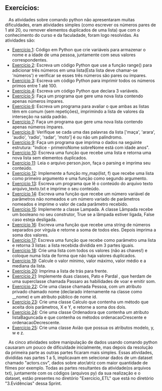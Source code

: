 ## Exercícios:
&nbsp;&nbsp;&nbsp;As atividades sobre comando python não apresentaram muitas dificuldades, eram atividades simples (como escrever os números pares de 1 até 20, ou remover elementos duplicados de uma lista) que com o conhecimento do curso e da faculadade, foram logo resolvidas. As atividades são:<p>
* [Exercício 1](https://github.com/rehbeinp/EstagioC_UOL/blob/main/Sprint03/3.Evid%C3%AAncias/Atividades/ex1.py): Código em Python que crie variáveis para armazenar o nome e a idade de uma pessoa, juntamente com 
seus valores correspondentes.
* [Exercício 2](https://github.com/rehbeinp/EstagioC_UOL/blob/main/Sprint03/3.Evid%C3%AAncias/Atividades/ex2.py): Escreva um código Python que use a função range() para adicionar três números em uma lista(Esta lista deve chamar-se 'números')  e verificar se esses três números são pares ou ímpares.
* [Exercício 3](https://github.com/rehbeinp/EstagioC_UOL/blob/main/Sprint03/3.Evid%C3%AAncias/Atividades/ex3.py): Escreva um código Python para imprimir todos os números primos entre 1 até 100.
* [Exercício 4](https://github.com/rehbeinp/EstagioC_UOL/blob/main/Sprint03/3.Evid%C3%AAncias/Atividades/ex4.py): Escreva um código Python que declara 3 variáveis.
* [Exercício 5](https://github.com/rehbeinp/EstagioC_UOL/blob/main/Sprint03/3.Evid%C3%AAncias/Atividades/ex5.py): Faça um programa que gere uma nova lista contendo apenas números ímpares.
* [Exercício 6](https://github.com/rehbeinp/EstagioC_UOL/blob/main/Sprint03/3.Evid%C3%AAncias/Atividades/ex6.py): Escreva um programa para avaliar o que ambas as listas têm em comum (sem repetições), imprimindo a lista de valores da interseção na saída padrão.
* [Exercício 7](https://github.com/rehbeinp/EstagioC_UOL/blob/main/Sprint03/3.Evid%C3%AAncias/Atividades/ex7.py): Faça um programa que gere uma nova lista contendo apenas números ímpares.
* [Exercício 8](https://github.com/rehbeinp/EstagioC_UOL/blob/main/Sprint03/3.Evid%C3%AAncias/Atividades/ex8.py): Verifique se cada uma das palavras da lista ['maça', 'arara', 'audio', 'radio', 'radar', 'moto'] é ou não um 
palíndromo.
* [Exercício 9](https://github.com/rehbeinp/EstagioC_UOL/blob/main/Sprint03/3.Evid%C3%AAncias/Atividades/ex9.py): Faça um programa que imprima o dados na seguinte estrutura: "índice - primeiroNome sobreNome está com idade anos".
* [Exercício 10](https://github.com/rehbeinp/EstagioC_UOL/blob/main/Sprint03/3.Evid%C3%AAncias/Atividades/ex10.py): Escreva uma função que recebe uma lista e retorna uma nova lista sem elementos duplicados. 
* [Exercício 11](https://github.com/rehbeinp/EstagioC_UOL/blob/main/Sprint03/3.Evid%C3%AAncias/Atividades/ex11.py): Leia o arquivo person.json, faça o parsing e imprima seu conteúdo.
* [Exercício 12](https://github.com/rehbeinp/EstagioC_UOL/blob/main/Sprint03/3.Evid%C3%AAncias/Atividades/ex12.py): Implemente a função my_map(list, f) que recebe uma lista como primeiro argumento e uma função como 
segundo argumento.
* [Exercício 13](https://github.com/rehbeinp/EstagioC_UOL/blob/main/Sprint03/3.Evid%C3%AAncias/Atividades/ex13.py): Escreva um programa que lê o conteúdo do arquivo texto arquivo_texto.txt e imprime o seu conteúdo.
* [Exercício 14](https://github.com/rehbeinp/EstagioC_UOL/blob/main/Sprint03/3.Evid%C3%AAncias/Atividades/ex14.py): Escreva uma função que recebe um número variável de parâmetros não nomeados e um número variado de parâmetros 
nomeados e imprime o valor de cada parâmetro recebido.
* [Exercício 15](https://github.com/rehbeinp/EstagioC_UOL/blob/main/Sprint03/3.Evid%C3%AAncias/Atividades/ex15.py): Implemente a classe Lampada. A classe Lâmpada recebe um booleano no seu construtor, True se a 
lâmpada estiver ligada, False caso esteja desligada.
* [Exercício 16](https://github.com/rehbeinp/EstagioC_UOL/blob/main/Sprint03/3.Evid%C3%AAncias/Atividades/ex16.py): Escreva uma função que recebe uma string de números separados por vírgula e retorne a soma de todos eles. Depois imprima a soma dos valores.
* [Exercício 17](https://github.com/rehbeinp/EstagioC_UOL/blob/main/Sprint03/3.Evid%C3%AAncias/Atividades/ex17.py): Escreva uma função que recebe como parâmetro uma lista e retorna 3 listas: a lista recebida 
dividida em 3 partes iguais.
* [Exercício 18](https://github.com/rehbeinp/EstagioC_UOL/blob/main/Sprint03/3.Evid%C3%AAncias/Atividades/ex18.py): Crie uma lista com todos os valores (não as chaves!) e coloque numa lista de forma que não haja valores duplicados.
* [Exercício 19](https://github.com/rehbeinp/EstagioC_UOL/blob/main/Sprint03/3.Evid%C3%AAncias/Atividades/ex19.py): Calcule o valor mínimo, valor máximo, valor médio e a mediana da lista.
* [Exercício 20](https://github.com/rehbeinp/EstagioC_UOL/blob/main/Sprint03/3.Evid%C3%AAncias/Atividades/ex20.py): Imprima a lista de trás para frente.
* [Exercício 21](https://github.com/rehbeinp/EstagioC_UOL/blob/main/Sprint03/3.Evid%C3%AAncias/Atividades/ex21.py): Implemente duas classes, Pato e Pardal , que herdam de uma superclasse chamada Passaro as 
habilidades de voar e emitir som.
* [Exercício 22](https://github.com/rehbeinp/EstagioC_UOL/blob/main/Sprint03/3.Evid%C3%AAncias/Atividades/ex22.py): Crie uma classe chamada Pessoa, com um atributo privado chamado nome 
(declarado internamente na classe como __nome) e um atributo público de nome id.
* [Exercício 23](https://github.com/rehbeinp/EstagioC_UOL/blob/main/Sprint03/3.Evid%C3%AAncias/Atividades/ex23.py): Crie uma classe  Calculo  que contenha um método que aceita dois parâmetros, X e Y, e retorne a soma dos dois. 
* [Exercício 24](https://github.com/rehbeinp/EstagioC_UOL/blob/main/Sprint03/3.Evid%C3%AAncias/Atividades/ex24.py): Crie uma classe Ordenadora que contenha um atributo listaBaguncada e que contenha os métodos 
ordenacaoCrescente e ordenacaoDecrescente.
* [Exercício 25](https://github.com/rehbeinp/EstagioC_UOL/blob/main/Sprint03/3.Evid%C3%AAncias/Atividades/ex25.py): Crie uma classe Avião que possua os atributos modelo, y, w e z.





<p>
&nbsp;&nbsp;&nbsp;As cinco atividades sobre manipulação de dados usando comando python causaram um pouco de dificuldade inicialmente, mas depois da resolução da primeira parte as outras partes ficaram mais simples. Essas atividades, dividídas nas partes 1 a 5, implicavam em selecionar dados de um dataset chamado "actors.csv", dados sobre ator/atriz com maior quantidade de filmes por exemplo. Todas as partes resultantes da atividade(os arquivos txt), juntamente com os códigos (arquivos py) da sua realização e o dataset, estão presentes no diretório "Exercicio_ETL" que está no diretório "3.Evidências" dessa Sprint.
<p>